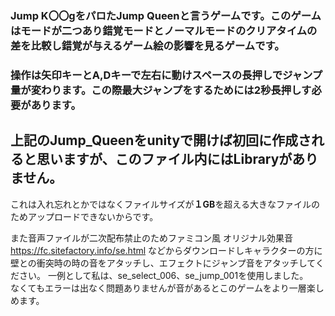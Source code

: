### Jump K〇〇gをパロたJump Queenと言うゲームです。このゲームはモードが二つあり錯覚モードとノーマルモードのクリアタイムの差を比較し錯覚が与えるゲーム絵の影響を見るゲームです。
### 操作は矢印キーとA,Dキーで左右に動けスペースの長押しでジャンプ量が変わります。この際最大ジャンプをするためには2秒長押しす必要があります。

## 上記のJump_Queenをunityで開けば初回に作成されると思いますが、このファイル内にはLibraryがありません。
これは入れ忘れとかではなくファイルサイズが**１GB**を超える大きなファイルのためアップロードできないからです。

また音声ファイルが二次配布禁止のためファミコン風 オリジナル効果音 https://fc.sitefactory.info/se.html
などからダウンロードしキャラクターの方に壁との衝突時の時の音をアタッチし、エフェクトにジャンプ音をアタッチしてください。
一例として私は、se_select_006、se_jump_001を使用しました。  
なくてもエラーは出なく問題ありませんが音があるとこのゲームをより一層楽しめます。
